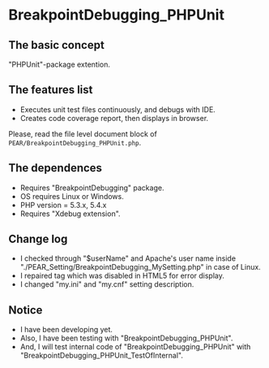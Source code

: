 BreakpointDebugging_PHPUnit
========================================

The basic concept
-----------------

"PHPUnit"-package extention.

The features list
-----------------

* Executes unit test files continuously, and debugs with IDE.
* Creates code coverage report, then displays in browser.

Please, read the file level document block of `PEAR/BreakpointDebugging_PHPUnit.php`.

The dependences
---------------

* Requires "BreakpointDebugging" package.
* OS requires Linux or Windows.
* PHP version = 5.3.x, 5.4.x
* Requires "Xdebug extension".

Change log
----------

* I checked through "$userName" and Apache's user name inside "./PEAR_Setting/BreakpointDebugging_MySetting.php" in case of Linux.
* I repaired tag which was disabled in HTML5 for error display.
* I changed "my.ini" and "my.cnf" setting description.

Notice
------

* I have been developing yet.
* Also, I have been testing with "BreakpointDebugging_PHPUnit".
* And, I will test internal code of "BreakpointDebugging_PHPUnit" with "BreakpointDebugging_PHPUnit_TestOfInternal".
